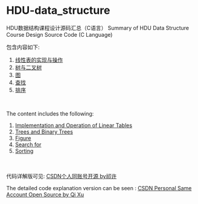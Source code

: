 # HDU-data_structure
HDU数据结构课程设计源码汇总（C语言）
Summary of HDU Data Structure Course Design Source Code (C Language) <br>

包含内容如下: <br>
1. [线性表的实现与操作](https://github.com/preciouswxe/HDU-data_structure/tree/main/shujujiegou_lab1/experiment1)<br>
2. [树与二叉树](https://github.com/preciouswxe/HDU-data_structure/tree/main/shujujiegou_lab2/src)<br>
3. [图](https://github.com/preciouswxe/HDU-data_structure/tree/main/shujujiegou_lab3/src)<br>
4. [查找](https://github.com/preciouswxe/HDU-data_structure/tree/main/shujujiegou_lab4/src)<br>
5. [排序](https://github.com/preciouswxe/HDU-data_structure/tree/main/shujujiegou_lab5/src)<br>
<br>

The content includes the following:<br>
1. [Implementation and Operation of Linear Tables](https://github.com/preciouswxe/HDU-data_structure/tree/main/shujujiegou_lab1/experiment1)<br>
2. [Trees and Binary Trees](https://github.com/preciouswxe/HDU-data_structure/tree/main/shujujiegou_lab2/src)<br>
3. [Figure](https://github.com/preciouswxe/HDU-data_structure/tree/main/shujujiegou_lab3/src)<br>
4. [Search for](https://github.com/preciouswxe/HDU-data_structure/tree/main/shujujiegou_lab4/src)<br>
5. [Sorting](https://github.com/preciouswxe/HDU-data_structure/tree/main/shujujiegou_lab5/src)<br>
<br><br>

代码详解版可见: [CSDN个人同账号开源 by祁许](https://blog.csdn.net/2302_78965451?spm=1000.2115.3001.5343) <br>

The detailed code explanation version can be seen : [CSDN Personal Same Account Open Source by Qi Xu](https://blog.csdn.net/2302_78965451?spm=1000.2115.3001.5343) <br>
